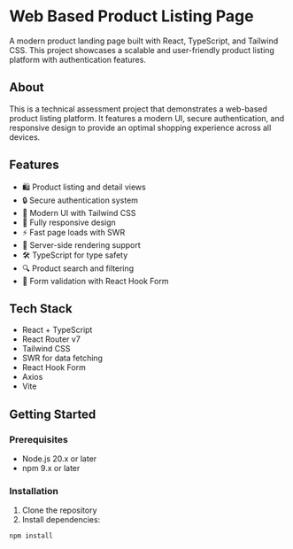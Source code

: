 # Web Based Product Listing Page

A modern product landing page built with React, TypeScript, and Tailwind CSS. This project showcases a scalable and user-friendly product listing platform with authentication features.

## About

This is a technical assessment project that demonstrates a web-based product listing platform. It features a modern UI, secure authentication, and responsive design to provide an optimal shopping experience across all devices.

## Features

- 🛍️ Product listing and detail views
- 🔒 Secure authentication system
- 🎨 Modern UI with Tailwind CSS
- 📱 Fully responsive design
- ⚡ Fast page loads with SWR
- 🔄 Server-side rendering support
- 🛠️ TypeScript for type safety
- 🔍 Product search and filtering
- 🎯 Form validation with React Hook Form

## Tech Stack

- React + TypeScript
- React Router v7
- Tailwind CSS
- SWR for data fetching
- React Hook Form
- Axios
- Vite

## Getting Started

### Prerequisites

- Node.js 20.x or later
- npm 9.x or later

### Installation

1. Clone the repository
2. Install dependencies:
```bash
npm install
